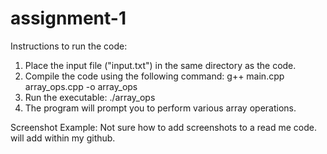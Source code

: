 # assignment-1

Instructions to run the code:

1)  Place the input file ("input.txt") in the same directory as the code.
2) Compile the code using the following command:
   g++ main.cpp array_ops.cpp -o array_ops
3) Run the executable:
   ./array_ops
4) The program will prompt you to perform various array operations.

Screenshot Example:
Not sure how to add screenshots to a read me code. will add within my github. 
